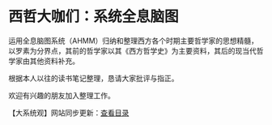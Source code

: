 # 西哲大咖们：系统全息脑图
运用全息脑图系统（AHMM）归纳和整理西方各个时期主要哲学家的思想精髓，以罗素为分界点，其前的哲学家以其《西方哲学史》为主要资料，其后的现当代哲学家由其他资料补充。

根据本人以往的读书笔记整理，恳请大家批评与指正。

欢迎有兴趣的朋友加入整理工作。

【大系统观】网站同步更新：[查看目录](http://www.holomind.com.cn/ahmm/全部脑图文件/2-西哲大咖们/)
